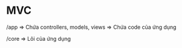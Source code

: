 # MVC

/app => Chứa controllers, models, views => Chứa code của ứng dụng

/core => Lõi của ứng dụng
